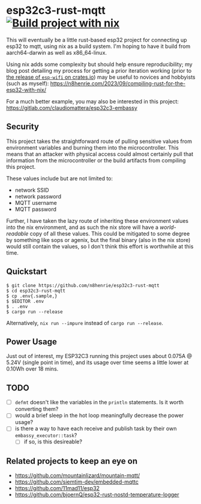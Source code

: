 # esp32c3-rust-mqtt [![Build project with nix](https://github.com/n8henrie/esp32c3-rust-mqtt/actions/workflows/build.yml/badge.svg)](https://github.com/n8henrie/esp32c3-rust-mqtt/actions/workflows/build.yml)

This will eventually be a little rust-based esp32 project for connecting up esp32 to mqtt, using nix as a build system. I'm hoping to have it build from aarch64-darwin as well as x86_64-linux.

Using nix adds some complexity but should help ensure reproducibility; my blog post detailing my process for getting a prior iteration working (prior to [the release of `esp-wifi` on crates.io](https://crates.io/crates/esp-wifi)) may be useful to novices and hobbyists (such as myself): https://n8henrie.com/2023/09/compiling-rust-for-the-esp32-with-nix/

For a much better example, you may also be interested in this project: https://gitlab.com/claudiomattera/esp32c3-embassy

## Security

This project takes the straightforward route of pulling sensitive values from environment variables and burning them into the microcontroller.
This means that an attacker with physical access could almost certainly pull that information from the microcontroller or the build artifacts from compiling this project.

These values include but are not limited to:
- network SSID
- network password
- MQTT username
- MQTT password

Further, I have taken the lazy route of inheriting these environment values into the nix environment, and as such the nix store will have a *world-readable* copy of all these values.
This could be mitigated to some degree by something like sops or agenix, but the final binary (also in the nix store) would still contain the values, so I don't think this effort is worthwhile at this time.

## Quickstart

```
$ git clone https://github.com/n8henrie/esp32c3-rust-mqtt
$ cd esp32c3-rust-mqtt
$ cp .env{.sample,}
$ $EDITOR .env
$ . .env
$ cargo run --release
```

Alternatively, `nix run --impure` instead of `cargo run --release`.

## Power Usage

Just out of interest, my ESP32C3 running this project uses about 0.075A @ 5.24V (single point in time), and its usage over time seems a little lower at 0.10Wh over 18 mins.

## TODO

- [ ] `defmt` doesn't like the variables in the `println` statements. Is it worth converting them?
- [ ] would a brief sleep in the hot loop meaningfully decrease the power usage?
- [ ] is there a way to have each receive and publish task by their own `embassy_executor::task`?
  - [ ] if so, is this desireable?

## Related projects to keep an eye on

- https://github.com/mountainlizard/mountain-mqtt/
- https://github.com/siemtim-dev/embedded-mqttc
- https://github.com/11mad11/esp32
- https://github.com/bjoernQ/esp32-rust-nostd-temperature-logger
